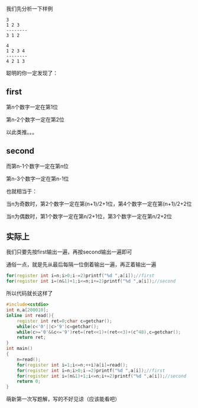 我们先分析一下样例
```
3
1 2 3
--------
3 1 2
```
```
4
1 2 3 4
--------
4 2 1 3
```
聪明的你一定发现了：

## first

第n个数字一定在第1位

第n-2个数字一定在第2位

以此类推。。。

## second

而第n-1个数字一定在第n位

第n-3个数字一定在第n-1位

也就相当于：

当n为奇数时，第2个数字一定在第(n+1)/2+1位，第4个数字一定在第(n+1)/2+2位

当n为偶数时，第1个数字一定在第n/2+1位，第3个数字一定在第n/2+2位

## 实际上

我们只要先按first输出一遍，再按second输出一遍即可

通俗一点，就是先从最后每隔一位倒着输出一遍，再正着输出一遍

```cpp 
for(register int i=n;i>0;i-=2)printf("%d ",a[i]);//first
for(register int i=(n&1)+1;i<=n;i+=2)printf("%d ",a[i]);//second
```

所以代码就长这样了

```cpp
#include<cstdio>
int n,a[200010];
inline int read(){ 
	register int ret=0;char c=getchar();
	while(c<'0'||c>'9')c=getchar();
	while(c>='0'&&c<='9')ret=(ret<<1)+(ret<<3)+(c^48),c=getchar();
	return ret;
}
int main()
{
	n=read();
	for(register int i=1;i<=n;++i)a[i]=read();
	for(register int i=n;i>0;i-=2)printf("%d ",a[i]);//first 
	for(register int i=(n&1)+1;i<=n;i+=2)printf("%d ",a[i]);//second 
	return 0;
}
```
萌新第一次写题解，写的不好见谅（应该能看吧）